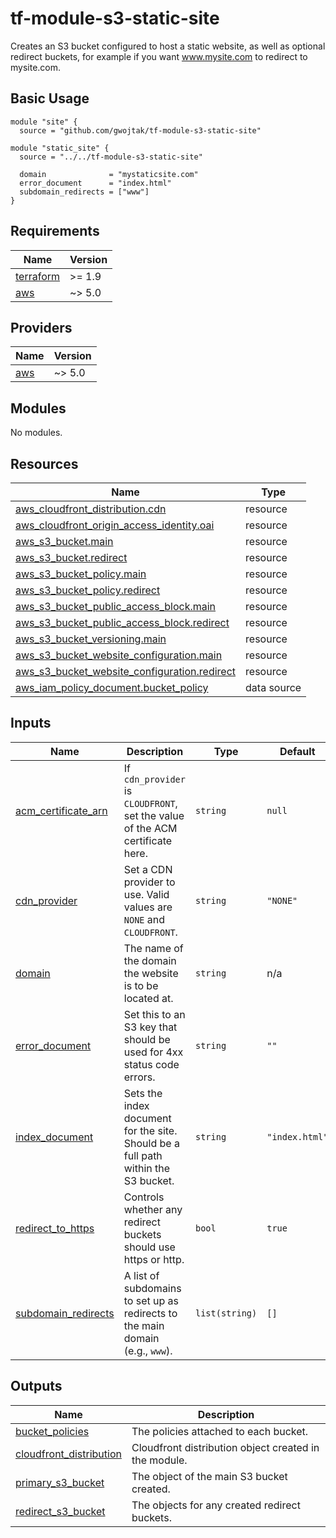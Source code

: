 # tf-module-s3-static-site
Creates an S3 bucket configured to host a static website, as well as
optional redirect buckets, for example if you want www.mysite.com to
redirect to mysite.com.

## Basic Usage
```hcl
module "site" {
  source = "github.com/gwojtak/tf-module-s3-static-site"

module "static_site" {
  source = "../../tf-module-s3-static-site"

  domain              = "mystaticsite.com"
  error_document      = "index.html"
  subdomain_redirects = ["www"]
}
```

## Requirements

| Name | Version |
|------|---------|
| <a name="requirement_terraform"></a> [terraform](#requirement\_terraform) | >= 1.9 |
| <a name="requirement_aws"></a> [aws](#requirement\_aws) | ~> 5.0 |

## Providers

| Name | Version |
|------|---------|
| <a name="provider_aws"></a> [aws](#provider\_aws) | ~> 5.0 |

## Modules

No modules.

## Resources

| Name | Type |
|------|------|
| [aws_cloudfront_distribution.cdn](https://registry.terraform.io/providers/hashicorp/aws/latest/docs/resources/cloudfront_distribution) | resource |
| [aws_cloudfront_origin_access_identity.oai](https://registry.terraform.io/providers/hashicorp/aws/latest/docs/resources/cloudfront_origin_access_identity) | resource |
| [aws_s3_bucket.main](https://registry.terraform.io/providers/hashicorp/aws/latest/docs/resources/s3_bucket) | resource |
| [aws_s3_bucket.redirect](https://registry.terraform.io/providers/hashicorp/aws/latest/docs/resources/s3_bucket) | resource |
| [aws_s3_bucket_policy.main](https://registry.terraform.io/providers/hashicorp/aws/latest/docs/resources/s3_bucket_policy) | resource |
| [aws_s3_bucket_policy.redirect](https://registry.terraform.io/providers/hashicorp/aws/latest/docs/resources/s3_bucket_policy) | resource |
| [aws_s3_bucket_public_access_block.main](https://registry.terraform.io/providers/hashicorp/aws/latest/docs/resources/s3_bucket_public_access_block) | resource |
| [aws_s3_bucket_public_access_block.redirect](https://registry.terraform.io/providers/hashicorp/aws/latest/docs/resources/s3_bucket_public_access_block) | resource |
| [aws_s3_bucket_versioning.main](https://registry.terraform.io/providers/hashicorp/aws/latest/docs/resources/s3_bucket_versioning) | resource |
| [aws_s3_bucket_website_configuration.main](https://registry.terraform.io/providers/hashicorp/aws/latest/docs/resources/s3_bucket_website_configuration) | resource |
| [aws_s3_bucket_website_configuration.redirect](https://registry.terraform.io/providers/hashicorp/aws/latest/docs/resources/s3_bucket_website_configuration) | resource |
| [aws_iam_policy_document.bucket_policy](https://registry.terraform.io/providers/hashicorp/aws/latest/docs/data-sources/iam_policy_document) | data source |

## Inputs

| Name | Description | Type | Default | Required |
|------|-------------|------|---------|:--------:|
| <a name="input_acm_certificate_arn"></a> [acm\_certificate\_arn](#input\_acm\_certificate\_arn) | If `cdn_provider` is `CLOUDFRONT`, set the value of the ACM certificate here. | `string` | `null` | no |
| <a name="input_cdn_provider"></a> [cdn\_provider](#input\_cdn\_provider) | Set a CDN provider to use.  Valid values are `NONE` and `CLOUDFRONT`. | `string` | `"NONE"` | no |
| <a name="input_domain"></a> [domain](#input\_domain) | The name of the domain the website is to be located at. | `string` | n/a | yes |
| <a name="input_error_document"></a> [error\_document](#input\_error\_document) | Set this to an S3 key that should be used for 4xx status code errors. | `string` | `""` | no |
| <a name="input_index_document"></a> [index\_document](#input\_index\_document) | Sets the index document for the site.  Should be a full path within the S3 bucket. | `string` | `"index.html"` | no |
| <a name="input_redirect_to_https"></a> [redirect\_to\_https](#input\_redirect\_to\_https) | Controls whether any redirect buckets should use https or http. | `bool` | `true` | no |
| <a name="input_subdomain_redirects"></a> [subdomain\_redirects](#input\_subdomain\_redirects) | A list of subdomains to set up as redirects to the main domain (e.g., `www`). | `list(string)` | `[]` | no |

## Outputs

| Name | Description |
|------|-------------|
| <a name="output_bucket_policies"></a> [bucket\_policies](#output\_bucket\_policies) | The policies attached to each bucket. |
| <a name="output_cloudfront_distribution"></a> [cloudfront\_distribution](#output\_cloudfront\_distribution) | Cloudfront distribution object created in the module. |
| <a name="output_primary_s3_bucket"></a> [primary\_s3\_bucket](#output\_primary\_s3\_bucket) | The object of the main S3 bucket created. |
| <a name="output_redirect_s3_bucket"></a> [redirect\_s3\_bucket](#output\_redirect\_s3\_bucket) | The objects for any created redirect buckets. |
